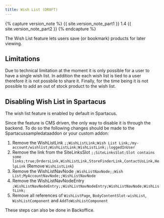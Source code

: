 ```yaml
---
title: Wish List (DRAFT)
---
```


{% capture version_note %}
{{ site.version_note_part1 }} 1.4 {{ site.version_note_part2 }}
{% endcapture %}

The Wish List feature lets users save (or bookmark) products for later viewing.

## Limitations

Due to technical limitation at the moment it is only possible for a user to have a single wish list. In addition the each wish list is tied to a user therefore it is not possbile to share it. Finally, for the time being it is not possible to add an out of stock product to the wish list.

## Disabling Wish List in Spartacus

The wish list feature is enabled by default in Spartacus.

Since the feature is CMS driven, the only way to disable it is through the backend. To do so the following changes should be made to the Spartacussampledataaddon or your custom addon:

1. Remove the WishListLink
   `;;WishListLink;Wish List Link;/my-account/wishlist;WishListLink;WishListLink;;loggedInUser`
2. Remove the link from the SiteLinksSlot
   `;;SiteLinksSlot;Slot contains some links;true;OrdersLink,WishListLink,StoreFinderLink,ContactUsLink,HelpLink` (Remove `WishListLink`)
3. Remove the WishListNavNode
   `;WishListNavNode;;Wish List;MyAccountNavNode;;WishListNavNode`
4. Remove the WishListNavNodeEntry
   `;WishListNavNodeEntry;;WishListNavNodeEntry;WishListNavNode;WishListLink;`
5. Remove all references of `WishListPage`, `BodyContentSlot-wishList`, `WishListComponent` and `AddToWishListComponent`

These steps can also be done in Backoffice.

